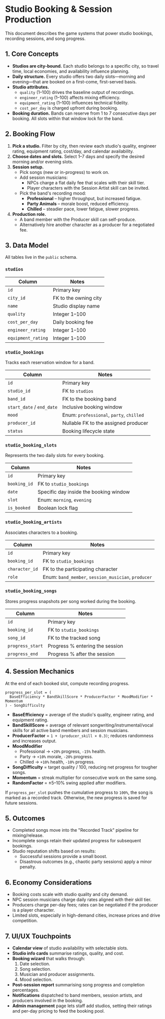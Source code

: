 # Studio Booking & Session Production

This document describes the game systems that power studio bookings, recording sessions, and song progress.

## 1. Core Concepts
- **Studios are city-bound.** Each studio belongs to a specific city, so travel time, local economies, and availability influence planning.
- **Daily structure.** Every studio offers two daily slots—morning and evening—that are booked on a first-come, first-served basis.
- **Studio attributes.**
  - `quality` (1–100) drives the baseline output of recordings.
  - `engineer_rating` (1–100) affects mixing efficiency.
  - `equipment_rating` (1–100) influences technical fidelity.
  - `cost_per_day` is charged upfront during booking.
- **Booking duration.** Bands can reserve from 1 to 7 consecutive days per booking. All slots within that window lock for the band.

## 2. Booking Flow
1. **Pick a studio.** Filter by city, then review each studio's quality, engineer rating, equipment rating, cost/day, and calendar availability.
2. **Choose dates and slots.** Select 1–7 days and specify the desired morning and/or evening slots.
3. **Session setup.**
   - Pick songs (new or in-progress) to work on.
   - Add session musicians:
     - NPCs charge a flat daily fee that scales with their skill tier.
     - Player characters with the Session Artist skill can be invited.
   - Pick the band's recording mood:
     - **Professional** – higher throughput, but increased fatigue.
     - **Party Animals** – morale boost, reduced efficiency.
     - **Chilled** – steadier pace, lower fatigue, slower progress.
4. **Production role.**
   - A band member with the Producer skill can self-produce.
   - Alternatively hire another character as a producer for a negotiated fee.

## 3. Data Model
All tables live in the `public` schema.

### `studios`
| Column | Notes |
| --- | --- |
| `id` | Primary key |
| `city_id` | FK to the owning city |
| `name` | Studio display name |
| `quality` | Integer 1–100 |
| `cost_per_day` | Daily booking fee |
| `engineer_rating` | Integer 1–100 |
| `equipment_rating` | Integer 1–100 |

### `studio_bookings`
Tracks each reservation window for a band.

| Column | Notes |
| --- | --- |
| `id` | Primary key |
| `studio_id` | FK to `studios` |
| `band_id` | FK to the booking band |
| `start_date` / `end_date` | Inclusive booking window |
| `mood` | Enum: `professional`, `party`, `chilled` |
| `producer_id` | Nullable FK to the assigned producer |
| `status` | Booking lifecycle state |

### `studio_booking_slots`
Represents the two daily slots for every booking.

| Column | Notes |
| --- | --- |
| `id` | Primary key |
| `booking_id` | FK to `studio_bookings` |
| `date` | Specific day inside the booking window |
| `slot` | Enum: `morning`, `evening` |
| `is_booked` | Boolean lock flag |

### `studio_booking_artists`
Associates characters to a booking.

| Column | Notes |
| --- | --- |
| `id` | Primary key |
| `booking_id` | FK to `studio_bookings` |
| `character_id` | FK to the participating character |
| `role` | Enum: `band_member`, `session_musician`, `producer` |

### `studio_booking_songs`
Stores progress snapshots per song worked during the booking.

| Column | Notes |
| --- | --- |
| `id` | Primary key |
| `booking_id` | FK to `studio_bookings` |
| `song_id` | FK to the tracked song |
| `progress_start` | Progress % entering the session |
| `progress_end` | Progress % after the session |

## 4. Session Mechanics
At the end of each booked slot, compute recording progress.

```
progress_per_slot = (
  BaseEfficiency * BandSkillScore * ProducerFactor * MoodModifier * Momentum
) - SongDifficulty
```

- **BaseEfficiency** = average of the studio's quality, engineer rating, and equipment rating.
- **BandSkillScore** = average of relevant songwriting/instrumental/vocal skills for all active band members and session musicians.
- **ProducerFactor** = `1 + (producer_skill × 0.3)`; reduces randomness and increases output.
- **MoodModifier**
  - Professional → `+20%` progress, `-15%` health.
  - Party → `+10%` morale, `-20%` progress.
  - Chilled → `+10%` health, `-10%` progress.
- **SongDifficulty** = target quality / 100, reducing net progress for tougher songs.
- **Momentum** = streak multiplier for consecutive work on the same song.
- **RandomFactor** = ±5–10% swing applied after modifiers.

If `progress_per_slot` pushes the cumulative progress to `100%`, the song is marked as a recorded track. Otherwise, the new progress is saved for future sessions.

## 5. Outcomes
- Completed songs move into the "Recorded Track" pipeline for mixing/release.
- Incomplete songs retain their updated progress for subsequent bookings.
- Studio reputation shifts based on results:
  - Successful sessions provide a small boost.
  - Disastrous outcomes (e.g., chaotic party sessions) apply a minor penalty.

## 6. Economy Considerations
- Booking costs scale with studio quality and city demand.
- NPC session musicians charge daily rates aligned with their skill tier.
- Producers charge per-day fees; rates can be negotiated if the producer is a player character.
- Limited slots, especially in high-demand cities, increase prices and drive competition.

## 7. UI/UX Touchpoints
- **Calendar view** of studio availability with selectable slots.
- **Studio info cards** summarise ratings, quality, and cost.
- **Booking wizard** that walks through:
  1. Date selection.
  2. Song selection.
  3. Musician and producer assignments.
  4. Mood selection.
- **Post-session report** summarising song progress and completion percentages.
- **Notifications** dispatched to band members, session artists, and producers involved in the booking.
- **Admin management** page lets staff add studios, setting their ratings and per-day pricing to feed the booking pool.
